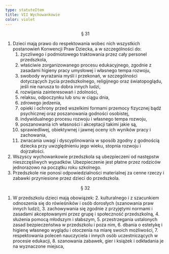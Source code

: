 ```yaml
---
type: statuteItem
title: VII Wychowankowie
color: violet
---
```


<span style="text-align: center; display: block;">§ 31</span>

1. Dzieci mają prawo do respektowania wobec nich wszystkich postanowień Konwencji Praw Dziecka, a w szczególności do:
   1. życzliwego i podmiotowego traktowania przez cały personel przedszkola,
   2. właściwie zorganizowanego procesu edukacyjnego, zgodnie z zasadami higieny pracy umysłowej i własnego tempa rozwoju,
   3. swobody wyrażania myśli i przekonań, w szczególności dotyczących życia przedszkolnego, religijnego oraz światopoglądu, jeśli nie narusza to dobra innych ludzi,
   4. rozwijania zainteresowań i zdolności,
   5. relaksu, odpoczynku lub snu w ciągu dnia,
   6. zdrowego jedzenia,
   7. opieki i ochrony przed wszelkimi formami przemocy fizycznej bądź psychicznej oraz poszanowania godności osobistej,
   8. indywidualnego procesu rozwoju i własnego tempa rozwoju,
   9. poszanowania ich własności i akceptacji takimi jakie są,
   10. sprawiedliwej, obiektywnej i jawnej oceny ich wyników pracy i zachowania,
   11. zwracania uwagi i dyscyplinowania w sposób zgodny z godnością dziecka przy uwzględnieniu jego wieku, stopnia rozwoju i dojrzałości.
2. Wszyscy wychowankowie przedszkola są ubezpieczeni od następstw nieszczęśliwych wypadków. Ubezpieczenie jest płatne przez rodziców jednorazowo na początku roku szkolnego.
3. Przedszkole nie ponosi odpowiedzialności materialnej za cenne rzeczy i zabawki przyniesione przez dzieci do przedszkola.

<span style="text-align: center; display: block;">§ 32</span>

1. W przedszkolu dzieci mają obowiązek:
   2. kulturalnego i z szacunkiem odnoszenia się do rówieśników i osób dorosłych (szanowania praw innych ludzi),
   3. zachowywania się zgodnie z przyjętymi normami i zasadami akceptowanymi przez grupę i społeczność przedszkolną,
   4. służenia pomocą młodszym i słabszym,
   5. przestrzegania ustalonych zasad bezpieczeństwa w przedszkolu i poza nim,
   6. dbania o estetykę i higienę własnego wyglądu i otoczenia na miarę swoich możliwości,
   7. respektowania poleceń nauczyciela i innych osób uczestniczących w procesie edukacji,
   8. szanowania zabawek, gier i książek i odkładania je na wyznaczone miejsca,
